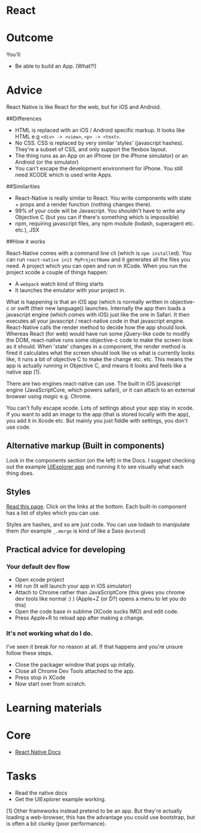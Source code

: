 # React
# Outcome

You'll:

* Be able to build an App. (What?!)

# Advice

React Native is like React for the web, but for iOS and Android.

##Differences

* HTML is replaced with an iOS / Android specific markup. It looks like HTML e.g `<div> -> <view>`, `<p> -> <text>`.
* No CSS. CSS is replaced by very similar 'styles' (javascript hashes). They're a subset of CSS, and only support the flexbox layout.
* The thing runs as an App on an iPhone (or the iPhone simulator) or an Android (or the simulator)
* You can't escape the development environment for iPhone. You still need XCODE which is used write Apps.

##Similarities

* React-Native is really similar to React. You write components with state + props and a render function (nothing changes there).
* 99% of your code will be Javascript. You shouldn't have to write any Objective C (but you can if there's something which is impossible)
* npm, requiring javascript files, any npm module (lodash, superagent etc. etc.), JSX

##How it works

React-Native comes with a command line cli (which is `npm install`ed). You can run `react-native init MyProjectName` and it generates all the files you need. A project which you can open and run in XCode. When you run the project xcode a couple of things happen:

* A `webpack` watch kind of thing starts
* It launches the emulator with your project in.

What is happening is that an iOS app (which is normally written in objective-c or swift (their new language)) launches. Internally the app then loads a javascript engine (which comes with iOS) just like the one in Safari. It then executes all your javascript / react-native code in that javascript engine. React-Native calls the render method to decide how the app should look. Whereas React (for web) would have run some jQuery-like code to modify the DOM, react-native runs some objective-c code to make the screen look as it should. When 'state' changes in a component, the render method is fired it calculates what the screen should look like vs what is currently looks like, it runs a bit of objective C to make the change etc. etc. This means the app is actually running in Objective C, and means it looks and feels like a native app [1].

There are two engines react-native can use. The built in iOS javascript engine (JavaScriptCore, which powers safari), or it can attach to an external browser using *magic* e.g. Chrome.

You can't fully escape xcode. Lots of settings about your app stay in xcode. If you want to add an image to the app (that is stored locally with the app), you add it in Xcode etc. But mainly you just fiddle with settings, you don't use code.

## Alternative markup (Built in components)

Look in the components section (on the left) in the Docs. I suggest checking out the example [UIExplorer app](https://github.com/facebook/react-native/tree/master/Examples/UIExplorer) and running it to see visually what each thing does.

## Styles

[Read this page](https://facebook.github.io/react-native/docs/style.html#content). Click on the links at the bottom. Each built-in component has a list of styles which you can use.

Styles are hashes, and so are just code. You can use lodash to manipulate them (for example `_.merge` is kind of like a Sass `@extend`)

## Practical advice for developing

### Your default dev flow

* Open xcode project
* Hit run (It will launch your app in iOS simulator)
* Attach to Chrome rather than JavaScriptCore (this gives you chrome dev tools like normal :) ) (Apple+Z (or D?) opens a menu to let you do this)
* Open the code base in sublime (XCode sucks IMO) and edit code.
* Press Apple+R to reload app after making a change.

### It's not working what do I do.

I've seen it break for no reason at all. If that happens and you're unsure follow these steps.

* Close the packager window that pops up initally.
* Close all Chrome Dev Tools attached to the app.
* Press stop in XCode
* Now start over from scratch.


# Learning materials

# Core

* [React Native Docs](https://facebook.github.io/react-native/docs/getting-started.html)

# Tasks

* Read the native docs
* Get the UIExplorer example working.

[1] Other frameworks instead pretend to be an app. But they're actually loading a web-browser, this has the advantage you could use bootstrap, but is often a bit clunky (poor performance).

